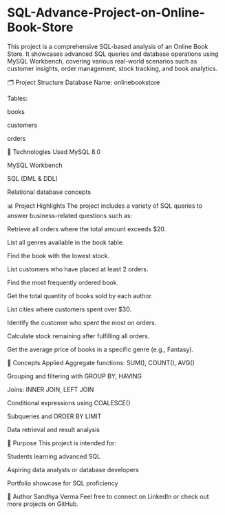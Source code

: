 # SQL-Advance-Project-on-Online-Book-Store
This project is a comprehensive SQL-based analysis of an Online Book Store. It showcases advanced SQL queries and database operations using MySQL Workbench, covering various real-world scenarios such as customer insights, order management, stock tracking, and book analytics.

🗂️ Project Structure
Database Name: onlinebookstore

Tables:

books

customers

orders

🔧 Technologies Used
MySQL 8.0

MySQL Workbench

SQL (DML & DDL)

Relational database concepts

📊 Project Highlights
The project includes a variety of SQL queries to answer business-related questions such as:

Retrieve all orders where the total amount exceeds $20.

List all genres available in the book table.

Find the book with the lowest stock.

List customers who have placed at least 2 orders.

Find the most frequently ordered book.

Get the total quantity of books sold by each author.

List cities where customers spent over $30.

Identify the customer who spent the most on orders.

Calculate stock remaining after fulfilling all orders.

Get the average price of books in a specific genre (e.g., Fantasy).


🧠 Concepts Applied
Aggregate functions: SUM(), COUNT(), AVG()

Grouping and filtering with GROUP BY, HAVING

Joins: INNER JOIN, LEFT JOIN

Conditional expressions using COALESCE()

Subqueries and ORDER BY LIMIT

Data retrieval and result analysis

🚀 Purpose
This project is intended for:

Students learning advanced SQL

Aspiring data analysts or database developers

Portfolio showcase for SQL proficiency

📝 Author
Sandhya Verma
Feel free to connect on LinkedIn or check out more projects on GitHub.

